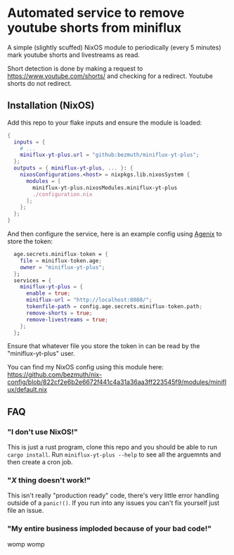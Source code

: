 # Automated service to remove youtube shorts from miniflux
A simple (slightly scuffed) NixOS module to periodically (every 5 minutes) mark youtube shorts and livestreams as read.

Short detection is done by making a request to https://www.youtube.com/shorts/<videoid> and checking for a redirect. Youtube shorts do not redirect.
## Installation (NixOS)
Add this repo to your flake inputs and ensure the module is loaded:
```nix
{
  inputs = {
    # ...
    miniflux-yt-plus.url = "github:bezmuth/miniflux-yt-plus";
  };
  outputs = { miniflux-yt-plus, ... }: {
    nixosConfigurations.<host> = nixpkgs.lib.nixosSystem {
      modules = [
        miniflux-yt-plus.nixosModules.miniflux-yt-plus
        ./configuration.nix
      ];
    };
  };
}
```
And then configure the service, here is an example config using [Agenix](https://github.com/ryantm/agenix) to store the token:
```nix
  age.secrets.miniflux-token = {
    file = miniflux-token.age;
    owner = "miniflux-yt-plus";
  };
  services = {
    miniflux-yt-plus = {
      enable = true;
      miniflux-url = "http://localhost:8080/";
      tokenfile-path = config.age.secrets.miniflux-token.path;
      remove-shorts = true;
      remove-livestreams = true;
    };
  };
```
Ensure that whatever file you store the token in can be read by the "miniflux-yt-plus" user.

You can find my NixOS config using this module here: https://github.com/bezmuth/nix-config/blob/822cf2e6b2e6672f441c4a31a36aa3ff223545f9/modules/miniflux/default.nix
## FAQ
### "I don't use NixOS!"
This is just a rust program, clone this repo and you should be able to run `cargo install`. Run `miniflux-yt-plus --help` to see all the arguemnts and then create a cron job.
### "*X* thing doesn't work!"
This isn't really "production ready" code, there's very little error handling outside of a `panic!()`. If you run into any issues you can't fix yourself just file an issue.
### "My entire business imploded because of your bad code!"
womp womp
